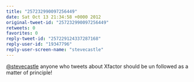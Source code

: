 ```yaml
---
title: "257232990097256449"
date: Sat Oct 13 21:34:58 +0000 2012
original-tweet-id: "257232990097256449"
retweets: 0
favorites: 0
reply-tweet-id: "257229124337287168"
reply-user-id: "19347796"
reply-user-screen-name: "stevecastle"
---
```

<a href="https://twitter.com/stevecastle">@stevecastle</a> anyone who tweets about Xfactor should be un followed as a matter of principle!
